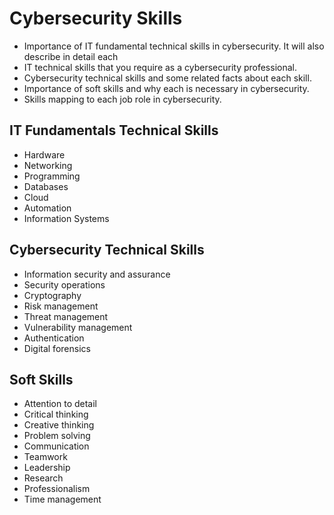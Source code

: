 # Cybersecurity Skills

- Importance of IT fundamental technical skills in cybersecurity. It will also describe in detail each 
- IT technical skills that you require as a cybersecurity professional. 
- Cybersecurity technical skills and some related facts about each skill. 
- Importance of soft skills and why each is necessary in cybersecurity. 
- Skills mapping to each job role in cybersecurity.

## IT Fundamentals Technical Skills

- Hardware
- Networking
- Programming
- Databases
- Cloud
- Automation
- Information Systems

## Cybersecurity Technical Skills

- Information security and assurance
- Security operations
- Cryptography
- Risk management
- Threat management
- Vulnerability management
- Authentication
- Digital forensics 

## Soft Skills

- Attention to detail
- Critical thinking
- Creative thinking
- Problem solving
- Communication
- Teamwork
- Leadership
- Research
- Professionalism
- Time management

